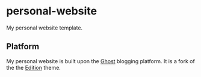 # personal-website

My personal website template.

## Platform

My personal website is built upon the [Ghost](https://ghost.org) blogging platform. It is a fork of the the [Edition](https://ghost.org/themes/edition/) theme.